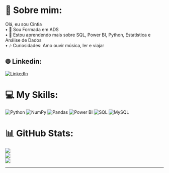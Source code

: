 # 💫 Sobre mim:
Olá, eu sou Cintia<br> 
• 💼 Sou Formada em ADS <br> 
• 🌱 Estou aprendendo mais sobre SQL, Power BI, Python, Estatística e Análise de Dados <br> 
• 🎶 Curiosidades: Amo ouvir música, ler e viajar  

## 🌐 Linkedin:
[![LinkedIn](https://img.shields.io/badge/LinkedIn-%230077B5.svg?logo=linkedin&logoColor=white)](https://www.linkedin.com/in/cintia-andrade-96b455266)

# 💻 **My Skills**:
![Python](https://img.shields.io/badge/python-3670A0?style=for-the-badge&logo=python&logoColor=ffdd54) 
![NumPy](https://img.shields.io/badge/numpy-%23013243.svg?style=for-the-badge&logo=numpy&logoColor=white) 
![Pandas](https://img.shields.io/badge/pandas-%23150458.svg?style=for-the-badge&logo=pandas&logoColor=white) 
![Power BI](https://img.shields.io/badge/Power%20BI-F2C811?style=for-the-badge&logo=powerbi&logoColor=white)
![SQL](https://img.shields.io/badge/SQL-%2300f.svg?style=for-the-badge&logo=mysql&logoColor=white)
![MySQL](https://img.shields.io/badge/mysql-FF6F00.svg?style=for-the-badge&logo=mysql&logoColor=white)




# 📊 **GitHub Stats**:
![](https://github-readme-stats.vercel.app/api?username=Cintiabge&theme=radical&hide_border=false&include_all_commits=true&count_private=true)<br/>
![](https://github-readme-streak-stats.herokuapp.com/?user=Cintiabge&theme=radical&hide_border=false)<br/>
![](https://github-readme-stats.vercel.app/api/top-langs/?username=CintiaAndrade&theme=radical&hide_border=false&include_all_commits=true&count_private=true&layout=compact)

---
